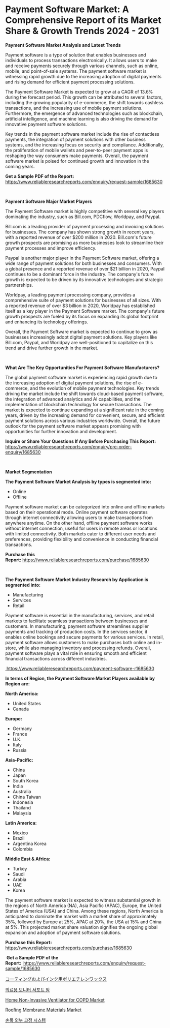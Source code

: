 <p><h1>Payment Software Market: A Comprehensive Report of its Market Share & Growth Trends 2024 - 2031</h1></p><p><strong>Payment Software Market Analysis and Latest Trends</strong></p>
<p><p>Payment software is a type of solution that enables businesses and individuals to process transactions electronically. It allows users to make and receive payments securely through various channels, such as online, mobile, and point-of-sale systems. The payment software market is witnessing rapid growth due to the increasing adoption of digital payments and rising demand for efficient payment processing solutions.</p><p>The Payment Software Market is expected to grow at a CAGR of 13.6% during the forecast period. This growth can be attributed to several factors, including the growing popularity of e-commerce, the shift towards cashless transactions, and the increasing use of mobile payment solutions. Furthermore, the emergence of advanced technologies such as blockchain, artificial intelligence, and machine learning is also driving the demand for innovative payment software solutions.</p><p>Key trends in the payment software market include the rise of contactless payments, the integration of payment solutions with other business systems, and the increasing focus on security and compliance. Additionally, the proliferation of mobile wallets and peer-to-peer payment apps is reshaping the way consumers make payments. Overall, the payment software market is poised for continued growth and innovation in the coming years.</p></p>
<p><strong>Get a Sample PDF of the Report:&nbsp;</strong> <a href="https://www.reliableresearchreports.com/enquiry/request-sample/1685630">https://www.reliableresearchreports.com/enquiry/request-sample/1685630</a></p>
<p>&nbsp;</p>
<p><strong>Payment Software Major Market Players</strong></p>
<p><p>The Payment Software market is highly competitive with several key players dominating the industry, such as Bill.com, PDCflow, Worldpay, and Paypal. </p><p>Bill.com is a leading provider of payment processing and invoicing solutions for businesses. The company has shown strong growth in recent years, with a reported revenue of over $200 million in 2020. Bill.com's future growth prospects are promising as more businesses look to streamline their payment processes and improve efficiency.</p><p>Paypal is another major player in the Payment Software market, offering a wide range of payment solutions for both businesses and consumers. With a global presence and a reported revenue of over $21 billion in 2020, Paypal continues to be a dominant force in the industry. The company's future growth is expected to be driven by its innovative technologies and strategic partnerships.</p><p>Worldpay, a leading payment processing company, provides a comprehensive suite of payment solutions for businesses of all sizes. With a reported revenue of over $3 billion in 2020, Worldpay has established itself as a key player in the Payment Software market. The company's future growth prospects are fueled by its focus on expanding its global footprint and enhancing its technology offerings.</p><p>Overall, the Payment Software market is expected to continue to grow as businesses increasingly adopt digital payment solutions. Key players like Bill.com, Paypal, and Worldpay are well-positioned to capitalize on this trend and drive further growth in the market.</p></p>
<p>&nbsp;</p>
<p><strong>What Are The Key Opportunities For Payment Software Manufacturers?</strong></p>
<p><p>The global payment software market is experiencing rapid growth due to the increasing adoption of digital payment solutions, the rise of e-commerce, and the evolution of mobile payment technologies. Key trends driving the market include the shift towards cloud-based payment software, the integration of advanced analytics and AI capabilities, and the implementation of blockchain technology for secure transactions. The market is expected to continue expanding at a significant rate in the coming years, driven by the increasing demand for convenient, secure, and efficient payment solutions across various industries worldwide. Overall, the future outlook for the payment software market appears promising with opportunities for further innovation and development.</p></p>
<p><strong>Inquire or Share Your Questions If Any Before Purchasing This Report:</strong> <a href="https://www.reliableresearchreports.com/enquiry/pre-order-enquiry/1685630">https://www.reliableresearchreports.com/enquiry/pre-order-enquiry/1685630</a></p>
<p>&nbsp;</p>
<p><strong>Market Segmentation</strong></p>
<p><strong>The Payment Software Market Analysis by types is segmented into:</strong></p>
<p><ul><li>Online</li><li>Offline</li></ul></p>
<p><p>Payment software market can be categorized into online and offline markets based on their operational mode. Online payment software operates through internet connectivity allowing users to make transactions from anywhere anytime. On the other hand, offline payment software works without internet connection, useful for users in remote areas or locations with limited connectivity. Both markets cater to different user needs and preferences, providing flexibility and convenience in conducting financial transactions.</p></p>
<p><strong>Purchase this Report:&nbsp;</strong><a href="https://www.reliableresearchreports.com/purchase/1685630">https://www.reliableresearchreports.com/purchase/1685630</a></p>
<p>&nbsp;</p>
<p><strong>The Payment Software Market Industry Research by Application is segmented into:</strong></p>
<p><ul><li>Manufacturing</li><li>Services</li><li>Retail</li></ul></p>
<p><p>Payment software is essential in the manufacturing, services, and retail markets to facilitate seamless transactions between businesses and customers. In manufacturing, payment software streamlines supplier payments and tracking of production costs. In the services sector, it enables online bookings and secure payments for various services. In retail, payment software allows customers to make purchases both online and in-store, while also managing inventory and processing refunds. Overall, payment software plays a vital role in ensuring smooth and efficient financial transactions across different industries.</p></p>
<p><a href="https://www.reliableresearchreports.com/payment-software-r1685630">&nbsp;https://www.reliableresearchreports.com/payment-software-r1685630</a></p>
<p><strong>In terms of Region, the Payment Software Market Players available by Region are:</strong></p>
<p>
    <p> <strong> North America: </strong>
        <ul>
            <li>United States</li>
            <li>Canada</li>
        </ul>
        </p> 
    <p> <strong> Europe: </strong>
        <ul>
            <li>Germany</li>
            <li>France</li>
            <li>U.K.</li>
            <li>Italy</li>
            <li>Russia</li>
        </ul>
        </p> 
    <p> <strong> Asia-Pacific: </strong>
        <ul>
            <li>China</li>
            <li>Japan</li>
            <li>South Korea</li>
            <li>India</li>
            <li>Australia</li>
            <li>China Taiwan</li>
            <li>Indonesia</li>
            <li>Thailand</li>
            <li>Malaysia</li>
        </ul>
        </p> 
    <p> <strong> Latin America: </strong>
        <ul>
            <li>Mexico</li>
            <li>Brazil</li>
            <li>Argentina Korea</li>
            <li>Colombia</li>
        </ul>
        </p> 
    <p> <strong> Middle East & Africa: </strong>
        <ul>
            <li>Turkey</li>
            <li>Saudi</li>
            <li>Arabia</li>
            <li>UAE</li>
            <li>Korea</li>
        </ul>
    </p>
    </p>
<p><p>The payment software market is expected to witness substantial growth in the regions of North America (NA), Asia Pacific (APAC), Europe, the United States of America (USA) and China. Among these regions, North America is anticipated to dominate the market with a market share of approximately 35%, followed by Europe at 25%, APAC at 20%, the USA at 15% and China at 5%. This projected market share valuation signifies the ongoing global expansion and adoption of payment software solutions.</p></p>
<p><strong>Purchase this Report: </strong><a href="https://www.reliableresearchreports.com/purchase/1685630">https://www.reliableresearchreports.com/purchase/1685630</a></p>
<p>&nbsp;<strong>Get a Sample PDF of the Report:&nbsp;&nbsp;</strong><a href="https://www.reliableresearchreports.com/enquiry/request-sample/1685630">https://www.reliableresearchreports.com/enquiry/request-sample/1685630</a></p>
<p><strong></strong></p>
<p><p><a href="https://github.com/qwpelcjko9242629/Market-Research-Report-List-2/blob/main/9332087102567.md">コーティングおよびインク用ポリエチレンワックス</a></p><p><a href="https://github.com/aqmalbtr/Market-Research-Report-List-1/blob/main/475099196073.md">의료용 모니터 서포트 암</a></p><p><a href="https://github.com/angeliabkratze/Market-Research-Report-List-1/blob/main/home-non-invasive-ventilator-for-copd-market.md">Home Non-Invasive Ventilator for COPD Market</a></p><p><a href="https://github.com/EveKerluke2023/Market-Research-Report-List-1/blob/main/roofing-membrane-materials-market.md">Roofing Membrane Materials Market</a></p><p><a href="https://github.com/brainlyez1/Market-Research-Report-List-1/blob/main/990266696066.md">손목 외부 고정 시스템</a></p></p>